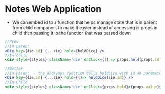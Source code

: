 # Notes Web Application

- We can embed id to a function that helps manage state that is in parent  from child component to make it easier instead of accessing id props in child then passing it to the function that was passed down
```jsx
//Prev
//In parent
<Die key={die.id} {...die} hold={holdDice} />
//In Child
<div style={styles} className='die' onClick={() => props.hold(props.id)}>{props.value}</div>

//Better
//In Parent  - the anonymus function calls holdDice with id as parameter
<Die key={die.id} {...die} hold={()=> holdDice(die.id)} />
//In Child
<div style={styles} className='die' onClick={props.hold}>{props.value}</div>
```